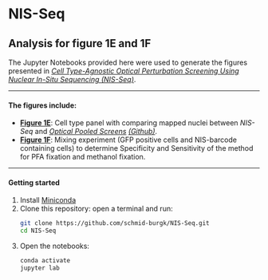 # NIS-Seq

## Analysis for figure 1E and 1F
The Jupyter Notebooks provided here were used to generate the figures presented in [*Cell Type-Agnostic Optical Perturbation Screening Using Nuclear In-Situ Sequencing (NIS-Seq)*](https://www.biorxiv.org/content/10.1101/2024.01.18.576210v1).

--- 
#### The figures include:
- [**Figure 1E**](./figure1/NIS_Figure1E.ipynb): Cell type panel with comparing mapped nuclei between *NIS-Seq* and [*Optical Pooled Screens*](https://www.ncbi.nlm.nih.gov/pmc/articles/PMC6886477/) [*(Github)*](https://github.com/feldman4/OpticalPooledScreens_2019).
- [**Figure 1F**](./figure1/NIS_Figure1F.ipynb): Mixing experiment (GFP positive cells and NIS-barcode containing cells) to determine Specificity and Sensitivity of the method for PFA fixation and methanol fixation.

---
#### Getting started

1. Install [Miniconda](https://conda.io/miniconda.html)
2. Clone this repository:
    open a terminal and run:
    ```bash
    git clone https://github.com/schmid-burgk/NIS-Seq.git
    cd NIS-Seq
    ```
3. Open the notebooks:
    ```bash
    conda activate
    jupyter lab
    ```
